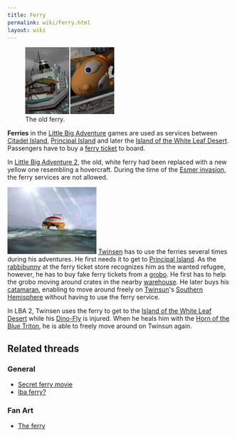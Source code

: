 ```yaml
---
title: Ferry
permalink: wiki/Ferry.html
layout: wiki
---
```


<figure>
<img src="assets/lba1/_cutscenes/02_ferry.gif" title="The old ferry."
width="200" />
<figcaption>The old ferry.</figcaption>
</figure>

**Ferries** in the [Little Big
Adventure](Little_Big_Adventure "wikilink") games are used as services
between [Citadel Island](Citadel_Island "wikilink"), [Principal
Island](Principal_Island "wikilink") and later the [Island of the White
Leaf Desert](Island_of_the_White_Leaf_Desert "wikilink"). Passengers
have to buy a [ferry ticket](ferry_ticket "wikilink") to board.

In [Little Big Adventure 2](Little_Big_Adventure_2 "wikilink"), the old,
white ferry had been replaced with a new yellow one resembling a
hovercraft. During the time of the [Esmer
invasion](Esmer_invasion "wikilink"), the ferry services are not
allowed.

<img src="assets/lba2/_cutscenes/boat_2.preview.jpg"
title="The new ferry." width="200" alt="The new ferry." />
[Twinsen](Twinsen "wikilink") has to use the ferries several times
during his adventures. He first needs it to get to [Principal
Island](Principal_Island "wikilink"). As the
[rabbibunny](rabbibunny "wikilink") at the ferry ticket store recognizes
him as the wanted refugee, however, he has to buy fake ferry tickets
from a [grobo](grobo "wikilink"). He first has to help the grobo moving
around crates in the nearby [warehouse](warehouse "wikilink"). He later
buys his [catamaran](catamaran "wikilink"), enabling to move around
freely on [Twinsun](Twinsun "wikilink")'s [Southern
Hemisphere](Southern_Hemisphere "wikilink") without having to use the
ferry service.

In LBA 2, Twinsen uses the ferry to get to the [Island of the White Leaf
Desert](Island_of_the_White_Leaf_Desert "wikilink") while his
[Dino-Fly](Dino-Fly "wikilink") is injured. When he heals him with the
[Horn of the Blue Triton](Horn_of_the_Blue_Triton "wikilink"), he is
able to freely move around on Twinsun again.

## Related threads

### General

- [Secret ferry
  movie](https://forum.magicball.net/showthread.php?t=10657)
- [lba ferry?](https://forum.magicball.net/showthread.php?t=5682)

### Fan Art

- [The ferry](https://forum.magicball.net/showthread.php?t=9675)
